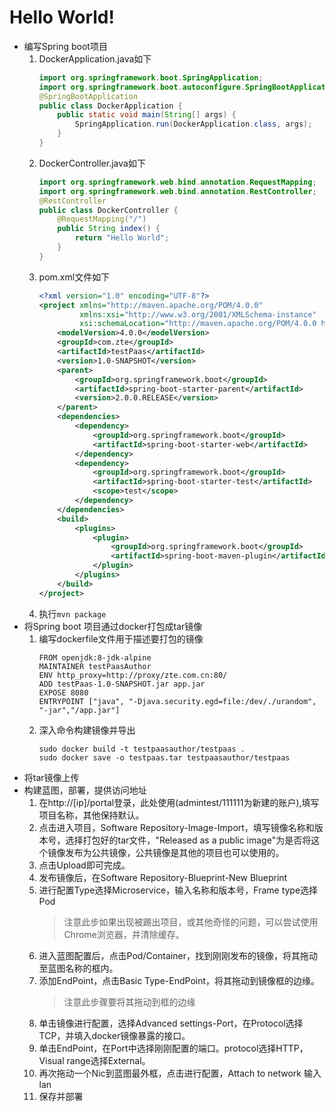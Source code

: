# Hello World!  
-   编写Spring boot项目  
    1.  DockerApplication.java如下  
        ```java
        import org.springframework.boot.SpringApplication;
        import org.springframework.boot.autoconfigure.SpringBootApplication;
        @SpringBootApplication
        public class DockerApplication {
            public static void main(String[] args) {
                SpringApplication.run(DockerApplication.class, args);
            }
        }
        ```  
    2.  DockerController.java如下  
        ```java
        import org.springframework.web.bind.annotation.RequestMapping;
        import org.springframework.web.bind.annotation.RestController;
        @RestController
        public class DockerController {
            @RequestMapping("/")
            public String index() {
                return "Hello World";
            }
        }
        ```  
    3.  pom.xml文件如下  
        ```xml
        <?xml version="1.0" encoding="UTF-8"?>
        <project xmlns="http://maven.apache.org/POM/4.0.0"
                 xmlns:xsi="http://www.w3.org/2001/XMLSchema-instance"
                 xsi:schemaLocation="http://maven.apache.org/POM/4.0.0 http://maven.apache.org/xsd/maven-4.0.0.xsd">
            <modelVersion>4.0.0</modelVersion>
            <groupId>com.zte</groupId>
            <artifactId>testPaas</artifactId>
            <version>1.0-SNAPSHOT</version>
            <parent>
                <groupId>org.springframework.boot</groupId>
                <artifactId>spring-boot-starter-parent</artifactId>
                <version>2.0.0.RELEASE</version>
            </parent>
            <dependencies>
                <dependency>
                    <groupId>org.springframework.boot</groupId>
                    <artifactId>spring-boot-starter-web</artifactId>
                </dependency>
                <dependency>
                    <groupId>org.springframework.boot</groupId>
                    <artifactId>spring-boot-starter-test</artifactId>
                    <scope>test</scope>
                </dependency>
            </dependencies>
            <build>
                <plugins>
                    <plugin>
                        <groupId>org.springframework.boot</groupId>
                        <artifactId>spring-boot-maven-plugin</artifactId>
                    </plugin>
                </plugins>
            </build>
        </project>
        ```  
    4.  执行```mvn package```  
-   将Spring boot 项目通过docker打包成tar镜像  
    1.  编写dockerfile文件用于描述要打包的镜像  
        ```
        FROM openjdk:8-jdk-alpine
        MAINTAINER testPaasAuthor
        ENV http_proxy=http://proxy/zte.com.cn:80/
        ADD testPaas-1.0-SNAPSHOT.jar app.jar
        EXPOSE 8080
        ENTRYPOINT ["java", "-Djava.security.egd=file:/dev/./urandom", "-jar","/app.jar"]
        ```  
    2.  深入命令构建镜像并导出  
        ```
        sudo docker build -t testpaasauthor/testpaas .
        sudo docker save -o testpaas.tar testpaasauthor/testpaas
        ```  
-   将tar镜像上传  
-   构建蓝图，部署，提供访问地址  
    1.  在http://[ip]/portal登录，此处使用(admintest/111111为新建的账户),填写项目名称，其他保持默认。  
    2.  点击进入项目，Software Repository-Image-Import，填写镜像名称和版本号，选择打包好的tar文件，"Released as a public image"为是否将这个镜像发布为公共镜像，公共镜像是其他的项目也可以使用的。  
    3.  点击Upload即可完成。  
    4.  发布镜像后，在Software Repository-Blueprint-New Blueprint  
    5.  进行配置Type选择Microservice，输入名称和版本号，Frame type选择Pod  
        >注意此步如果出现被踢出项目，或其他奇怪的问题，可以尝试使用Chrome浏览器，并清除缓存。  
    6.  进入蓝图配置后，点击Pod/Container，找到刚刚发布的镜像，将其拖动至蓝图名称的框内。  
    7.  添加EndPoint，点击Basic Type-EndPoint，将其拖动到镜像框的边缘。  
        >注意此步骤要将其拖动到框的边缘  
    8.  单击镜像进行配置，选择Advanced settings-Port，在Protocol选择TCP，并填入docker镜像暴露的接口。  
    9.  单击EndPoint，在Port中选择刚刚配置的端口。protocol选择HTTP，Visual range选择External。  
    10. 再次拖动一个Nic到蓝图最外框，点击进行配置，Attach to network 输入lan  
    11. 保存并部署